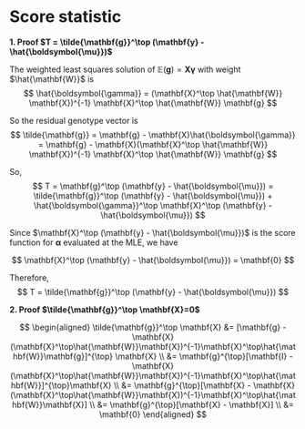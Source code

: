 # Score statistic

**1. Proof $T = \tilde{\mathbf{g}}^\top (\mathbf{y} - \hat{\boldsymbol{\mu}})$**

The weighted least squares solution of $\mathbb{E}(\mathbf{g}) = \mathbf{X}\boldsymbol{\gamma}$ with weight $\hat{\mathbf{W}}$ is
$$
\hat{\boldsymbol{\gamma}} = (\mathbf{X}^\top \hat{\mathbf{W}} \mathbf{X})^{-1} \mathbf{X}^\top \hat{\mathbf{W}} \mathbf{g}
$$

So the residual genotype vector is
$$
\tilde{\mathbf{g}} = \mathbf{g} - \mathbf{X}\hat{\boldsymbol{\gamma}} = \mathbf{g} - \mathbf{X}(\mathbf{X}^\top \hat{\mathbf{W}} \mathbf{X})^{-1} \mathbf{X}^\top \hat{\mathbf{W}} \mathbf{g}
$$

So,
$$
T = \mathbf{g}^\top (\mathbf{y} - \hat{\boldsymbol{\mu}}) = \tilde{\mathbf{g}}^\top (\mathbf{y} - \hat{\boldsymbol{\mu}}) + \hat{\boldsymbol{\gamma}}^\top \mathbf{X}^\top (\mathbf{y} - \hat{\boldsymbol{\mu}})
$$

Since $\mathbf{X}^\top (\mathbf{y} - \hat{\boldsymbol{\mu}})$ is the score function for $\boldsymbol{\alpha}$ evaluated at the MLE, we have

$$
\mathbf{X}^\top (\mathbf{y} - \hat{\boldsymbol{\mu}}) = \mathbf{0}
$$

Therefore,
$$
T = \tilde{\mathbf{g}}^\top (\mathbf{y} - \hat{\boldsymbol{\mu}})
$$

**2. Proof $\tilde{\mathbf{g}}^\top \mathbf{X}=0$**

$$
\begin{aligned}
  \tilde{\mathbf{g}}^\top \mathbf{X}
  &= [\mathbf{g} - \mathbf{X}(\mathbf{X}^\top\hat{\mathbf{W}}\mathbf{X})^{-1}\mathbf{X}^\top\hat{\mathbf{W}}\mathbf{g}]^{\top} \mathbf{X} \\
  &= \mathbf{g}^{\top}[\mathbf{I} - \mathbf{X}(\mathbf{X}^\top\hat{\mathbf{W}}\mathbf{X})^{-1}\mathbf{X}^\top\hat{\mathbf{W}}]^{\top}\mathbf{X} \\
  &= \mathbf{g}^{\top}[\mathbf{X} - \mathbf{X}(\mathbf{X}^\top\hat{\mathbf{W}}\mathbf{X})^{-1}\mathbf{X}^\top\hat{\mathbf{W}}\mathbf{X}] \\
  &= \mathbf{g}^{\top}[\mathbf{X} - \mathbf{X}] \\
  &= \mathbf{0}
\end{aligned}
$$
